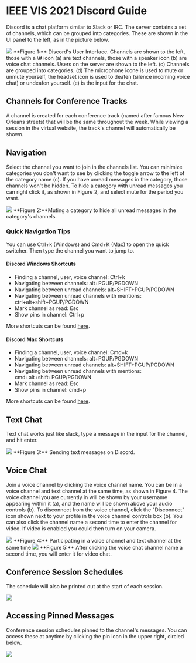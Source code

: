 # IEEE VIS 2021 Discord Guide

Discord is a chat platform similar to Slack or IRC. The server contains a set
of channels, which can be grouped into categories. These are shown in
the UI panel to the left, as in the picture below.

<img src="https://ieeevis.b-cdn.net/vis_2020/discord/discord_overview.png" class="img-fluid">
**Figure 1:** Discord's User Interface. Channels are shown to the
left, those with a \# icon (a) are text channels, those with a speaker
icon (b) are voice chat channels. Users on the server are shown to the
left. (c) Channels are grouped into categories. (d) The
microphone icone is used to mute or unmute yourself, the headset icon is
used to deafen (silence incoming voice chat) or undeafen yourself. (e)
is the input for the chat.

## Channels for Conference Tracks

A channel is created for each conference track (named after famous
New Orleans streets) that will be the same throughout the week. 
While viewing a session in the virtual website, the track's channel
will automatically be shown.

## Navigation

Select the channel you want to join in the channels list. You can
minimize categories you don't want to see by clicking the toggle arrow
to the left of the category name (c). If you have unread messages in the
category, those channels won't be hidden. To hide a category with unread
messages you can right click it, as shown in Figure 2, and select mute
for the period you want.

<img src="https://ieeevis.b-cdn.net/vis_2020/discord/mute_category.png" class="img-fluid">
**Figure 2:**Muting a category to hide all unread messages in the
category's channels.

### Quick Navigation Tips

You can use Ctrl+k (Windows) and Cmd+K (Mac) to open the quick switcher. Then
type the channel you want to jump to.

#### Discord Windows Shortcuts

- Finding a channel, user, voice channel: Ctrl+k
- Navigating between channels: alt+PGUP/PGDOWN
- Navigating between unread channels: alt+SHIFT+PGUP/PGDOWN
- Navigating between unread channels with mentions: ctrl+alt+shift+PGUP/PGDOWN
- Mark channel as read: Esc
- Show pins in channel: Ctrl+p

More shortcuts can be found [here](https://support.discord.com/hc/en-us/articles/225977308--Windows-Discord-Hotkeys).

#### Discord Mac Shortcuts

- Finding a channel, user, voice channel: Cmd+k
- Navigating between channels: alt+PGUP/PGDOWN
- Navigating between unread channels: alt+SHIFT+PGUP/PGDOWN
- Navigating between unread channels with mentions: cmd+alt+shift+PGUP/PGDOWN
- Mark channel as read: Esc
- Show pins in channel: cmd+p

More shortcuts can be found [here](https://support.discord.com/hc/en-us/articles/225878307--macOS-Discord-Hotkeys?sort_by=votes).

## Text Chat

Text chat works just like slack, type a message in the input for the
channel, and hit enter.

<img src="https://ieeevis.b-cdn.net/vis_2020/discord/text_message.png" class="img-fluid">
**Figure 3:** Sending text messages on Discord.

## Voice Chat

Join a voice channel by clicking the voice channel name. You can be in
a voice channel and text channel at the same time, as shown in Figure 4.
The voice channel you are currently in will be shown by your username
appearing within it (a), and the name will be shown above your audio
controls (b). To disconnect from the voice channel, click the
"Disconnect" icon shown next to your profile in the voice channel
controls box (b). You can also click the channel name a second time to
enter the channel for video. If video is enabled you could then turn on
your camera.

<img src="https://ieeevis.b-cdn.net/vis_2020/discord/voice_and_text.png" class="img-fluid">
**Figure 4:** Participating in a voice channel and text channel at the same time

<img src="https://ieeevis.b-cdn.net/vis_2020/discord/join_video.png" class="img-fluid">
**Figure 5:** After clicking the voice chat channel name a second
time, you will enter it for video chat.


## Conference Session Schedules

The schedule will also be printed out at the start of each session.

<img src="https://ieeevis.b-cdn.net/vis_2020/discord/example_schedule.png" class="img-fluid">

## Accessing Pinned Messages

Conference session schedules pinned to the
channel's messages. You can access these at anytime by clicking the pin
icon in the upper right, circled below.

<img src="https://ieeevis.b-cdn.net/vis_2020/discord/pinned_messages.png" class="img-fluid">


